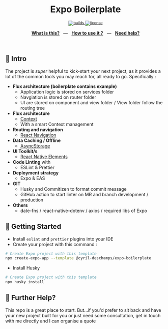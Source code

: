 <div align="center">
  <p></p>
  <h1>Expo Boilerplate</h1>
  <p></p>
  <sup>
    <a href="https://github.com/Cyril-Deschamps/expo-boilerplate/actions">
      <img src="https://img.shields.io/endpoint.svg?url=https%3A%2F%2Factions-badge.atrox.dev%2FCyril-Deschamps%2Fexpo-boilerplate%2Fbadge%3Fref%3Dproduction&style=flat" alt="builds" />
    </a>
    <a href="/LICENSE">
      <img src="https://img.shields.io/github/license/Cyril-Deschamps/expo-boilerplate?style=flat-square" alt="license" />
    </a>
  </sup>
  <br />
  <p align="center">
    <a href="#-intro"><b>What is this?</b></a>
    &nbsp;&nbsp;&mdash;&nbsp;&nbsp;
    <a href="#-getting-started"><b>How to use it ?</b></a>
    &nbsp;&nbsp;&mdash;&nbsp;&nbsp;
    <a href="#-further-help"><b>Need help?</b></a>
  </p>
  <br />
</div>

## 👋 Intro

The project is _super_ helpful to kick-start your next project, as it provides a lot of the common tools you may reach for, all ready to go. Specifically :

- **Flux architecture (boilerplate contains example)**
  - Application logic is stored on services folder
  - Navgiation is stored on router folder
  - UI are stored on component and view folder / View folder follow the routing tree
- **Flux architecture**
  - [Context](https://reactjs.org/docs/context.html)
  - With a smart Context management
- **Routing and navigation**
  - [React Navigation](https://reactnavigation.org/)
- **Data Caching / Offline**
  - [AsyncStorage](https://react-native-async-storage.github.io/async-storage/)
- **UI Toolkit/s**
  - [React Native Elements](https://reactnativeelements.com/)
- **Code Linting** with
  - ESLint & Prettier
- **Deployment strategy**
  - Expo & EAS
- **GIT**
  - Husky and Commitizen to format commit message
  - GitHub action to start linter on MR and branch development / production
- **Others**
  - date-fns / react-native-dotenv / axios / required libs of Expo

## 🚀 Getting Started

- Install `eslint` and `prettier` plugins into your IDE
- Create your project with this command :

```bash
# Create Expo project with this template
npx create-expo-app --template @cyril-deschamps/expo-boilerplate
```

- Install Husky

```bash
# Create Expo project with this template
npx husky install
```

## 👊 Further Help?

This repo is a great place to start. But...if you'd prefer to sit back and have your new project built for you or just need some consultation, get in touch with me directly and I can organise a quote
